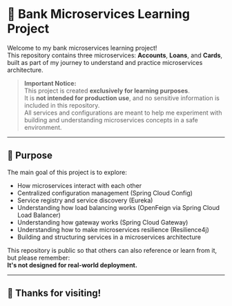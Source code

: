 # 🧩 Bank Microservices Learning Project

Welcome to my bank microservices learning project!  
This repository contains three microservices: **Accounts**, **Loans**, and **Cards**, built as part of my journey to
understand and practice microservices architecture.

> **Important Notice:**  
> This project is created **exclusively for learning purposes**.  
> It is **not intended for production use**, and no sensitive information is included in this repository.  
> All services and configurations are meant to help me experiment with building and understanding microservices concepts
> in a safe environment.

---

## 🎯 Purpose

The main goal of this project is to explore:

- How microservices interact with each other
- Centralized configuration management (Spring Cloud Config)
- Service registry and service discovery (Eureka)
- Understanding how load balancing works (OpenFeign via Spring Cloud Load Balancer)
- Understanding how gateway works (Spring Cloud Gateway)
- Understanding how to make microservices resilience (Resilience4j)
- Building and structuring services in a microservices architecture

This repository is public so that others can also reference or learn from it, but please remember:  
**It's not designed for real-world deployment.**

---

## 🙌 Thanks for visiting!
